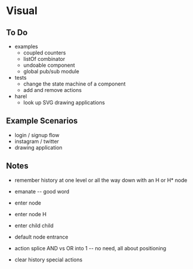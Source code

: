 # Visual

## To Do
- examples
  - coupled counters
  - listOf combinator
  - undoable component
  - global pub/sub module
- tests
  - change the state machine of a component
  - add and remove actions
- harel
  - look up SVG drawing applications

## Example Scenarios

- login / signup flow
- instagram / twitter
- drawing application

## Notes

- remember history at one level or all the way down with an H or H* node

- emanate -- good word


- enter node
- enter node H
- enter child child
- default node entrance
- action splice AND vs OR into 1 -- no need, all about positioning



- clear history special actions
